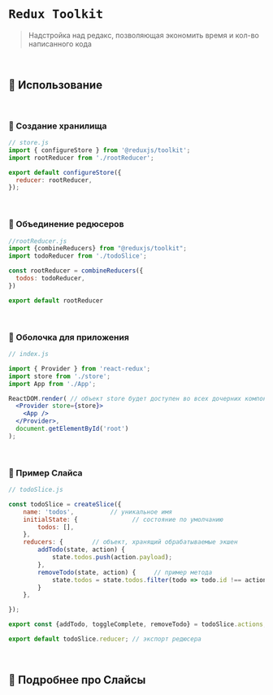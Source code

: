 # `Redux Toolkit`
> Надстройка над редакс, позволяющая экономить время и кол-во написанного кода

<br>

## 🚩 Использование

<br>

### 🔵 Создание хранилища

```jsx
// store.js
import { configureStore } from '@reduxjs/toolkit';
import rootReducer from './rootReducer';

export default configureStore({
  reducer: rootReducer,
});

```

<br>


### 🔵 Объединение редюсеров

```jsx
//rootReducer.js
import {combineReducers} from "@reduxjs/toolkit";
import todoReducer from './todoSlice';

const rootReducer = combineReducers({
  todos: todoReducer,
})

export default rootReducer
```

<br>


### 🔵 Оболочка для приложения

```jsx
// index.js

import { Provider } from 'react-redux';
import store from './store';
import App from './App';

ReactDOM.render( // объект store будет доступен во всех дочерних компонентах 
  <Provider store={store}>  
    <App />
  </Provider>,
  document.getElementById('root')
);

```

<br>


### 🔵 Пример Слайса

```jsx
// todoSlice.js

const todoSlice = createSlice({
    name: 'todos',          // уникальное имя
    initialState: {               // состояние по умолчанию
        todos: [],
    },
    reducers: {        // объект, хранящий обрабатываемые экшен
        addTodo(state, action) {       
            state.todos.push(action.payload);
        },
        removeTodo(state, action) {     // пример метода
            state.todos = state.todos.filter(todo => todo.id !== action.payload.id);
        }
    },

});

export const {addTodo, toggleComplete, removeTodo} = todoSlice.actions; // экспорт экшенов (точнее  экспорт action creators)

export default todoSlice.reducer; // экспорт редюсера

```

<br>

## 🚩 Подробнее про Слайсы

<br>

